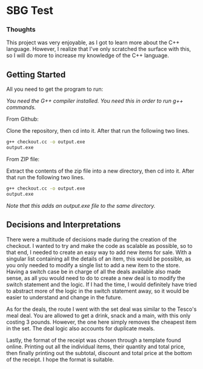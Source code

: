 # SBG Test 

### Thoughts

This project was very enjoyable, as I got to learn more about the C++ language. However, I realize that I've only scratched the surface with this, so I will do more to increase my knowledge of the C++ language.

## Getting Started

All you need to get the program to run:

*You need the G++ compiler installed. You need this in order to run g++ commands.* 

From Github:

Clone the repository, then cd into it. After that run the following two lines.
```bash
g++ checkout.cc -o output.exe
output.exe
```

From ZIP file:

Extract the contents of the zip file into a new directory, then cd into it. After that run the following two lines.
```bash
g++ checkout.cc -o output.exe
output.exe
```

*Note that this adds an output.exe file to the same directory.*

## Decisions and Interpretations

There were a multitude of decisions made during the creation of the checkout. I wanted to try and make the code as scalable as possible, so to that end, I needed to create an easy way to add new items for sale. With a singular list containing all the details of an item, this would be possible, as you only needed to modify a single list to add a new item to the store. Having a switch case be in charge of all the deals available also made sense, as all you would need to do to create a new deal is to modify the switch statement and the logic. If I had the time, I would definitely have tried to abstract more of the logic in the switch statement away, so it would be easier to understand and change in the future.

As for the deals, the route I went with the set deal was similar to the Tesco's meal deal. You are allowed to get a drink, snack and a main, with this only costing 3 pounds. However, the one here simply removes the cheapest item in the set. The deal logic also accounts for duplicate meals.

Lastly, the format of the receipt was chosen through a template found online. Printing out all the individual items, their quantity and total price, then finally printing out the subtotal, discount and total price at the bottom of the receipt. I hope the format is suitable.
